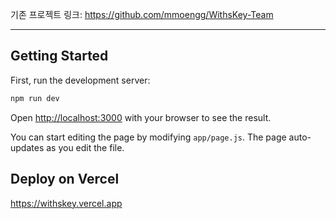 기존 프로젝트 링크: https://github.com/mmoengg/WithsKey-Team

---


## Getting Started

First, run the development server:

```bash
npm run dev
```

Open [http://localhost:3000](http://localhost:3000) with your browser to see the result.

You can start editing the page by modifying `app/page.js`. The page auto-updates as you edit the file.


## Deploy on Vercel

https://withskey.vercel.app